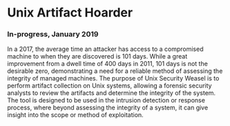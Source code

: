 # Unix Artifact Hoarder
### In-progress, January 2019

In a 2017, the average time an attacker has access to a compromised machine to when they are discovered is 101 days. While a great improvement from a dwell time of 400 days in 2011, 101 days is not the desirable zero, demonstrating a need for a reliable method of assessing the integrity of managed machines. The purpose of Unix Security Weasel is to perform artifact collection on Unix systems, allowing a forensic security analysts to review the artifacts and determine the integrity of the system. The tool is designed to be used in the intrusion detection or response process, where beyond assessing the integrity of a system, it can give insight into the scope or method of exploitation.
